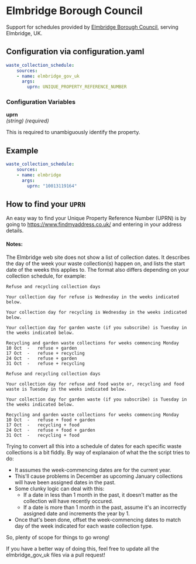 # Elmbridge Borough Council

Support for schedules provided by [Elmbridge Borough Council](https://emaps.elmbridge.gov.uk/myElmbridge.aspx?tab=0#Refuse_&_Recycling), serving Elmbridge, UK.

## Configuration via configuration.yaml

```yaml
waste_collection_schedule:
    sources:
    - name: elmbridge_gov_uk
      args:
        uprn: UNIQUE_PROPERTY_REFERENCE_NUMBER
```

### Configuration Variables

**uprn**<br>
*(string) (required)*

This is required to unambiguously identify the property.

## Example

```yaml
waste_collection_schedule:
    sources:
    - name: elmbridge
      args:
        uprn: "10013119164"

```

## How to find your `UPRN`

An easy way to find your Unique Property Reference Number (UPRN) is by going to https://www.findmyaddress.co.uk/ and entering in your address details.

#### Notes:
The Elmbridge web site does not show a list of collection dates. It describes the day of the week your waste collection(s) happen on, and lists the start date of the weeks this applies to. The format also differs depending on your collection schedule, for example:


```
Refuse and recycling collection days

Your collection day for refuse is Wednesday in the weeks indicated below.

Your collection day for recycling is Wednesday in the weeks indicated below.

Your collection day for garden waste (if you subscribe) is Tuesday in the weeks indicated below.

Recycling and garden waste collections for weeks commencing Monday
10 Oct	-	refuse + garden
17 Oct	-	refuse + recycling
24 Oct	-	refuse + garden
31 Oct	-	refuse + recycling
```

```
Refuse and recycling collection days

Your collection day for refuse and food waste or, recycling and food waste is Tuesday in the weeks indicated below.

Your collection day for garden waste (if you subscribe) is Tuesday in the weeks indicated below.

Recycling and garden waste collections for weeks commencing Monday
10 Oct	-	refuse + food + garden
17 Oct	-	recycling + food
24 Oct	-	refuse + food + garden
31 Oct	-	recycling + food
```

Trying to convert all this into a schedule of  dates for each specific waste collections is a bit fiddly. By way of explanaion of what the the script tries to do:
* It assumes the week-commencing dates are for the current year.
* This'll cause problems in December as upcoming January collections will have been assigned dates in the past.
* Some clunky logic can deal with this:
  * If a date in less than 1 month in the past, it doesn't matter as the collection will have recently occured.
  * If a date is more than 1 month in the past, assume it's an incorrectly assigned date and increments the year by 1.
* Once that's been done, offset the week-commencing dates to match day of the week indicated for each waste collection type. 

So, plenty of scope for things to go wrong!

If you have a better way of doing this, feel free to update all the elmbridge_gov_uk files via a pull request!